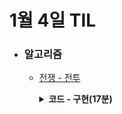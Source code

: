 # 1월 4일 TIL

* ### 알고리즘

    * [전쟁 - 전투](https://leetcode.com/problems/minimum-number-of-steps-to-make-two-strings-anagram/description/)
    
      <details>
      <summary><strong>코드 - 구현(17분)</strong></summary>

        ```java

            class Solution {
            public int minSteps(String s, String t) {
                int n = s.length();
                int[] tCount = new int[26];
                int[] sCount = new int[26];

                for(int i=0 ; i<n ; i++){
                    sCount[s.charAt(i) - 'a']++;
                    tCount[t.charAt(i) - 'a']++;
                }

                int answer = 0;
                List<Integer> list = new ArrayList<>();
                for(int i=0 ; i<26 ; i++){
                    if(tCount[i] <= sCount[i])
                        continue;

                    answer += tCount[i] - sCount[i];
                }

                return answer;
            }
        }

        ```

    </details>
